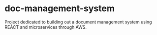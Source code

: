 # doc-management-system
Project dedicated to building out a document management system using REACT and microservices through AWS.
